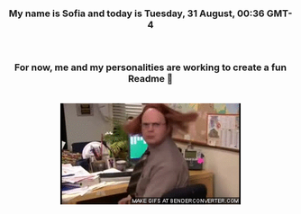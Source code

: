 


<div align="center">
<h3 >My name is Sofia and today is Tuesday, 31 August, 00:36 GMT-4</h3><br>
<h3 >For now, me and my personalities are working to create a fun Readme 👋
</h3><br>
<img src='img/dwight.gif' alt='working...'/>
</div>
